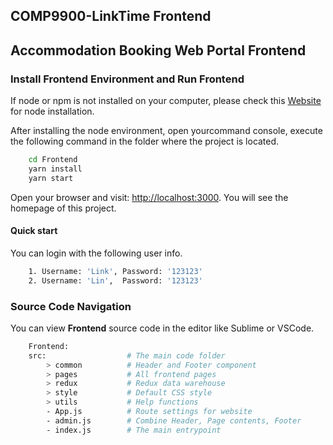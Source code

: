 ## COMP9900-LinkTime Frontend
## Accommodation Booking Web Portal Frontend


### Install Frontend Environment and Run Frontend

If node or npm is not installed on your computer, please check this [Website](https://nodejs.org/en/) for node installation.

After installing the node environment, open yourcommand console, execute the following command in the folder where the project is located.

```bash
    cd Frontend 
    yarn install
    yarn start
```

Open your browser and visit: [http://localhost:3000](http://localhost:3000). You will see the homepage of this project.

#### Quick start
You can login with the following user info.
```bash
    1. Username: 'Link', Password: '123123'
    2. Username: 'Lin',  Password: '123123'
```

### Source Code Navigation

You can view **Frontend** source code in the editor like Sublime or VSCode.

```bash
    Frontend:
    src:                  # The main code folder
        > common          # Header and Footer component
        > pages           # All frontend pages
        > redux           # Redux data warehouse
        > style           # Default CSS style
        > utils           # Help functions
        - App.js          # Route settings for website
        - admin.js        # Combine Header, Page contents, Footer
        - index.js        # The main entrypoint
```



